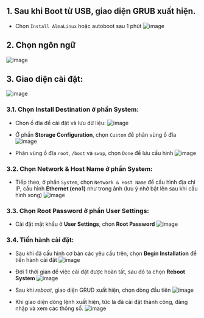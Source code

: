 ## 1. Sau khi Boot từ USB, giao diện GRUB xuất hiện.
- Chọn `Install AlmaLinux` hoặc autoboot sau 1 phút
![image](https://github.com/user-attachments/assets/5c6d7c51-303b-45b3-a94c-385afe8554a9)

## 2. Chọn ngôn ngữ 
![image](https://github.com/user-attachments/assets/4e9016c5-ed9a-4e16-890c-800a9f60fc3a)

## 3. Giao diện cài đặt: 
![image](https://github.com/user-attachments/assets/66d33571-e6b2-4740-97dd-0112fc487136)

### 3.1. Chọn Install Destination ở phần System:
- Chọn ổ đĩa để cài đặt và lưu dữ liệu: 
![image](https://github.com/user-attachments/assets/d60c8afa-4ab1-4af2-8ab7-e41ce9128552)

- Ở phần **Storage Configuration**, chọn `Custom` để phân vùng ổ đĩa
![image](https://github.com/user-attachments/assets/3ebb9251-ed55-4cf8-aebc-9ca253924d0a)

- Phân vùng ổ đĩa `root`, `/boot` và `swap`, chọn `Done` để lưu cấu hình
![image](https://github.com/user-attachments/assets/0717e163-76d7-4bac-9c59-9e14564b2ed2)

### 3.2. Chọn Network & Host Name ở phần System:
- Tiếp theo, ở phần `System`, chọn `Network & Host Name` để cấu hình địa chỉ IP, cấu hình **Ethernet (eno1)** như trong ảnh (lưu ý nhớ bật lên sau khi cấu hình xong)
![image](https://github.com/user-attachments/assets/1cc27e5a-21d0-4891-a13d-2217583ede1a)

### 3.3. Chọn Root Password ở phần User Settings:
- Cài đặt mật khẩu ở **User Settings**, chọn **Root Password**
![image](https://github.com/user-attachments/assets/77c54fa0-0a0a-479c-97a7-6c4fa0c450de)

### 3.4. Tiến hành cài đặt:
- Sau khi đã cấu hình cơ bản các yêu cầu trên, chọn **Begin Installation** để tiến hành cài đặt
![image](https://github.com/user-attachments/assets/a05ae43e-ec92-4b27-88ee-05584d21e196)

- Đợi 1 thời gian để việc cài đặt được hoàn tất, sau đó ta chọn **Reboot System**
![image](https://github.com/user-attachments/assets/f4adead5-2a2a-40d2-9a9c-23db4726075c)

- Sau khi *reboot*, giao diện GRUD xuất hiện, chọn dòng đầu tiên
![image](https://github.com/user-attachments/assets/9899431b-7dc1-43c3-8d81-8a8dd4b0a78b)

- Khi giao diện dòng lệnh xuất hiện, tức là đã cài đặt thành công, đăng nhập và xem các thông số.
![image](https://github.com/user-attachments/assets/d33de80d-84e5-465d-b615-a1f06e1c5b50)
